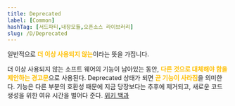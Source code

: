 ```yaml
---
title: Deprecated
label: [Common]
hashTag: [서드파티,내장모듈,오픈소스 라이브러리]
slug: /D/Deprecated
---
```

일반적으로 <span style="color:#FFBF00; font-weight:bold;">더 이상 사용되지 않는</span>이라는 뜻을 가집니다.

더 이상 사용되지 않는 소프트 웨어의 기능이 남아있는 동안, <span style="color:#FFBF00; font-weight:bold;">다른 것으로 대체해야 함을 제안하는 경고문</span>으로 사용된다. Deprecated 상태가 되면 <span style="color:#FFBF00; font-weight:bold;">곧 기능이 사라짐</span>을 의미한다. 기능은 다른 부분의 호환성 때문에 지금 당장보다는 추후에 제거되고, 새로운 코드 생성을 위한 여유 시간을 벌어다 준다. <a href="https://en.wikipedia.org/wiki/Deprecation#Software_deprecation">위키 백과</a>
